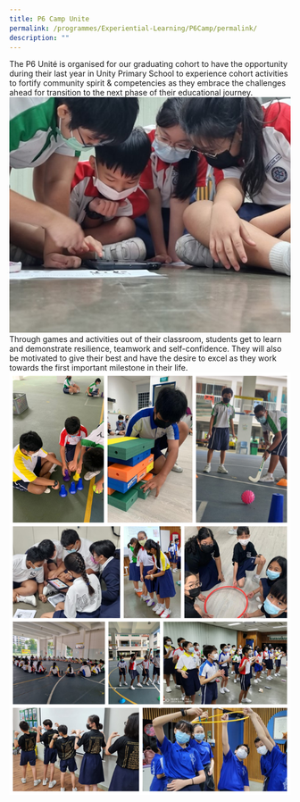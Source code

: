 ```yaml
---
title: P6 Camp Unite
permalink: /programmes/Experiential-Learning/P6Camp/permalink/
description: ""
---
```



The P6 Unité is organised for our graduating cohort to have the opportunity during their last year in Unity Primary School to experience cohort activities to fortify community spirit & competencies as they embrace the challenges ahead for transition to the next phase of their educational journey. 
![](/images/Programmes/2022/Experiential%20Learning/P6%20Picture%204.jpg)
Through games and activities out of their classroom, students get to learn and demonstrate resilience, teamwork and self-confidence. They will also be motivated to give their best and have the desire to excel as they work towards the first important milestone in their life.
![](/images/Programmes/2022/Experiential%20Learning/2022%20P6%20Camp.jpg)